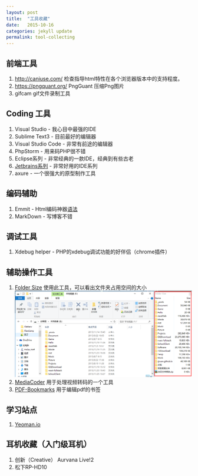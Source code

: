 ```yaml
---
layout: post
title:  "工具收藏"
date:   2015-10-16 
categories: jekyll update
permalink: tool-collecting
---
```



## 前端工具

1. http://caniuse.com/  检查指导html特性在各个浏览器版本中的支持程度。
2. https://pngquant.org/ PngGuant  压缩Png图片
3. gifcam  gif文件录制工具

## Coding 工具 

1. Visual Studio - 我心目中最强的IDE
2. Sublime Text3 - 目前最好的编辑器
3. Visual Studio Code - 非常有前途的编辑器
4. PhpStorm - 用来码PHP很不错
5. Eclipse系列 - 非常经典的一款IDE，经典到有些古老
6. [Jetbrains系列](http://www.jetbrains.com/) - 非常好用的IDE系列
7. axure - 一个很强大的原型制作工具

## 编码辅助

1. Emmit - Html编码神器[语法](http://emmet.evget.com/)
2. MarkDown - 写博客不错

## 调试工具

1. Xdebug helper - PHP的xdebug调试功能的好伴侣（chrome插件）

## 辅助操作工具

1. [Folder Size](http://foldersize.sourceforge.net/) 使用此工具，可以看出文件夹占用空间的大小  
![示例图片](/sources/FolderSize.png)
2. [MediaCoder](http://mediacoder.com.cn/dlfull_zh.htm) 用于处理视频转码的一个工具
3. [PDF-Bookmarks](http://www.softpedia.com/get/Office-tools/PDF/PDF-Bookmarks.shtml) 用于编辑pdf的书签


## 学习站点

1. [Yeoman.io](http://yeoman.io)

## 耳机收藏（入门级耳机）

1. 创新（Creative） Aurvana Live!2 
2. 松下RP-HD10